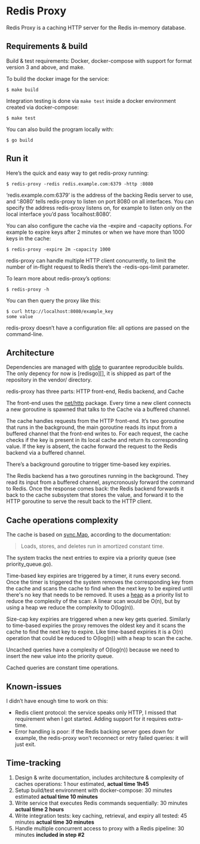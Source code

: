 Redis Proxy
===========

Redis Proxy is a caching HTTP server for the Redis in-memory database.

Requirements & build
--------------------

Build & test requirements: Docker, docker-compose with support for format
version 3 and above, and make.

To build the docker image for the service:

    $ make build

Integration testing is done via `make test` inside a docker environment created
via docker-compose:

    $ make test

You can also build the program locally with:

    $ go build

Run it
------

Here’s the quick and easy way to get redis-proxy running:

    $ redis-proxy -redis redis.example.com:6379 -http :8080

‘redis.example.com:6379’ is the address of the backing Redis server to use, and
‘:8080’ tells redis-proxy to listen on port 8080 on all interfaces. You can
specify the address redis-proxy listens on, for example to listen only on the
local interface you’d pass ‘localhost:8080’.

You can also configure the cache via the -expire and -capacity options. For
example to expire keys after 2 minutes or when we have more than 1000 keys in
the cache:

    $ redis-proxy -expire 2m -capacity 1000

redis-proxy can handle multiple HTTP client concurrently, to limit the number
of in-flight request to Redis there’s the -redis-ops-limit parameter.

To learn more about redis-proxy’s options:

    $ redis-proxy -h

You can then query the proxy like this:

    $ curl http://localhost:8080/example_key
    some value

redis-proxy doesn’t have a configuration file: all options are passed on the
command-line.

Architecture
------------

Dependencies are managed with [glide][] to guarantee reproducible builds. The
only depency for now is [redisgo][], it is shipped as part of the repository in
the vendor/ directory.

[glide]: https://glide.sh/

redis-proxy has three parts: HTTP front-end, Redis backend, and Cache

The front-end uses the [net/http](https://godoc.org/net/http) package. Every
time a new client connects a new goroutine is spawned that talks to the Cache
via a buffered channel.

The cache handles requests from the HTTP front-end. It’s two goroutine that
runs in the background, the main goroutine reads its input from a buffered
channel that the front-end writes to. For each request, the cache checks if the
key is present in its local cache and return its corresponding value. If the key
is absent, the cache forward the request to the Redis backend via a buffered
channel.

There’s a background goroutine to trigger time-based key expiries.

The Redis backend has a two goroutines running in the background. They read its
input from a buffered channel, asyncronously forward the command to Redis. Once
the response comes back: the Redis backend forwards it back to the cache
subsystem that stores the value, and forward it to the HTTP goroutine to
serve the result back to the HTTP client.

Cache operations complexity
---------------------------

The cache is based on [sync.Map](https://godoc.org/sync#Map), according to the
documentation:

> Loads, stores, and deletes run in amortized constant time.

The system tracks the next entries to expire via a priority queue (see
priority_queue.go).

Time-based key expiries are triggered by a timer, it runs every second. Once the
timer is triggered the system removes the corresponding key from the cache and
scans the cache to find when the next key to be expired until there's no key
that needs to be removed. It uses a [heap][] as a priority list to reduce the
complexity of the scan: A linear scan would be O(n), but by using a heap we
reduce the complexity to O(log(n)).

[heap]: https://godoc.org/container/heap

Size-cap key expiries are triggered when a new key gets queried. Similarly to
time-based expiries the proxy removes the oldest key and it scans
the cache to find the next key to expire. Like time-based expiries it is a O(n)
operation that could be reduced to O(log(n)) with a heap to scan the cache.

Uncached queries have a complexity of O(log(n)) because we need to insert the
new value into the priority queue.

Cached queries are constant time operations.

Known-issues
------------

I didn’t have enough time to work on this:

- Redis client protocol: the service speaks only HTTP, I missed that requirement
  when I got started. Adding support for it requires extra-time.
- Error handling is poor: if the Redis backing server goes down for example, the
  redis-proxy won’t reconnect or retry failed queries: it will just exit.

Time-tracking
-------------

1. Design & write documentation, includes architecture & complexity of caches
   operations: 1 hour estimated, **actual time 1h45**
2. Setup build/test environment with docker-compose: 30 minutes estimated
   **actual time 10 minutes**
3. Write service that executes Redis commands sequentially: 30 minutes **actual
   time 2 hours**
4. Write integration tests: key caching, retrieval, and expiry all tested: 45
  minutes **actual time 30 minutes**
5. Handle multiple concurrent access to proxy with a Redis pipeline: 30 minutes
   **included in step #2**
